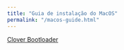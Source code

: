 ```yaml
---
title: "Guia de instalação do MacOS"
permalink: "/macos-guide.html"
---
```


[Clover Bootloader](https://github.com/CloverHackyColor/CloverBootloader/releases)